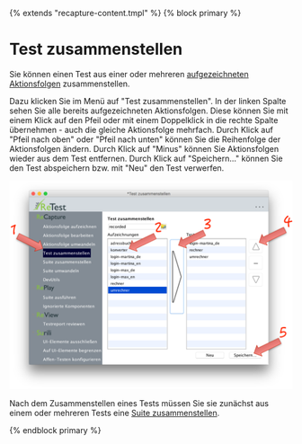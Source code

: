 {% extends "recapture-content.tmpl" %}
{% block primary %}

Test zusammenstellen
====================

Sie können einen Test aus einer oder mehreren [aufgezeichneten Aktionsfolgen](aktionsfolge-aufzeichnen.md) zusammenstellen.

Dazu klicken Sie im Menü auf "Test zusammenstellen".
In der linken Spalte sehen Sie alle bereits aufgezeichneten Aktionsfolgen.
Diese können Sie mit einem Klick auf den Pfeil oder mit einem Doppelklick in die rechte Spalte übernehmen - auch die gleiche Aktionsfolge mehrfach.
Durch Klick auf "Pfeil nach oben" oder "Pfeil nach unten" können Sie die Reihenfolge der Aktionsfolgen ändern.
Durch Klick auf "Minus" können Sie Aktionsfolgen wieder aus dem Test entfernen.
Durch Klick auf "Speichern..." können Sie den Test abspeichern bzw. mit "Neu" den Test verwerfen.

![GUI Screenshot Test Zusammenstellen](test-zusammenstellen-1.png)

Nach dem Zusammenstellen eines Tests müssen Sie sie zunächst aus einem oder mehreren Tests eine [Suite zusammenstellen](suite-zusammenstellen.md). 

{% endblock primary %}